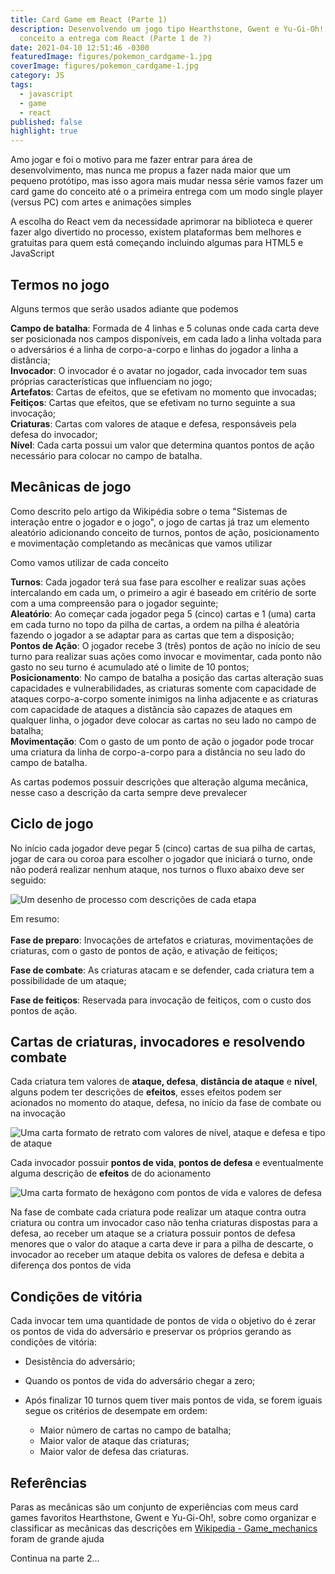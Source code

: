 ```yaml
---
title: Card Game em React (Parte 1)
description: Desenvolvendo um jogo tipo Hearthstone, Gwent e Yu-Gi-Oh! do
  conceito a entrega com React (Parte 1 de ?)
date: 2021-04-10 12:51:46 -0300
featuredImage: figures/pokemon_cardgame-1.jpg
coverImage: figures/pokemon_cardgame-1.jpg
category: JS
tags:
  - javascript
  - game
  - react
published: false
highlight: true
---
```

Amo jogar e foi o motivo para me fazer entrar para área de desenvolvimento, mas nunca me propus a fazer nada maior que um pequeno protótipo, mas isso agora mais mudar nessa série vamos fazer um card game do conceito até o a primeira entrega com um modo single player (versus PC) com artes e animações simples

A escolha do React vem da necessidade aprimorar na biblioteca e querer fazer algo divertido no processo, existem plataformas bem melhores e gratuitas para quem está começando incluindo algumas para HTML5 e JavaScript

## Termos no jogo

Alguns termos que serão usados adiante que podemos 

**Campo de batalha**: Formada de 4 linhas e 5 colunas onde cada carta deve ser posicionada nos campos disponíveis, em cada lado a linha voltada para o adversários é a linha de corpo-a-corpo e linhas do jogador a linha a distância;\
**Invocador**: O invocador é o avatar no jogador, cada invocador tem suas próprias características que influenciam no jogo;\
**Artefatos**: Cartas de efeitos, que se efetivam no momento que invocadas;\
**Feitiços**: Cartas que efeitos, que se efetivam no turno seguinte a sua invocação;\
**Criaturas**: Cartas com valores de ataque e defesa, responsáveis pela defesa do invocador;\
**Nível**: Cada carta possui um valor que determina quantos pontos de ação necessário para colocar no campo de batalha.

## Mecânicas de jogo

Como descrito pelo artigo da Wikipédia sobre o tema "Sistemas de interação entre o jogador e o jogo", o jogo de cartas já traz um elemento aleatório adicionando conceito de turnos, pontos de ação, posicionamento e movimentação completando as mecânicas que vamos utilizar

Como vamos utilizar de cada conceito

**Turnos**: Cada jogador terá sua fase para escolher e realizar suas ações intercalando em cada um, o primeiro a agir é baseado em critério de sorte com a uma compreensão para o jogador seguinte;\
**Aleatório**: Ao começar cada jogador pega 5 (cinco) cartas e 1 (uma) carta em cada turno no topo da pilha de cartas, a ordem na pilha é aleatória fazendo o jogador a se adaptar para as cartas que tem a disposição;\
**Pontos de Ação**: O jogador recebe 3 (três) pontos de ação no início de seu turno para realizar suas ações como invocar e movimentar, cada ponto não gasto no seu turno é acumulado até o limite de 10 pontos;\
**Posicionamento**: No campo de batalha a posição das cartas alteração suas capacidades e vulnerabilidades, as criaturas somente com capacidade de ataques corpo-a-corpo somente inimigos na linha adjacente e as criaturas com capacidade de ataques a distância são capazes de ataques em qualquer linha, o jogador deve colocar as cartas no seu lado no campo de batalha;\
**Movimentação**: Com o gasto de um ponto de ação o jogador pode trocar uma criatura da linha de corpo-a-corpo para a distância no seu lado do campo de batalha. 

As cartas podemos possuir descrições que alteração alguma mecânica, nesse caso a descrição da carta sempre deve prevalecer

## Ciclo de jogo

No início cada jogador deve pegar 5 (cinco) cartas de sua pilha de cartas, jogar de cara ou coroa para escolher o jogador que iniciará o turno, onde não poderá realizar nenhum ataque, nos turnos o fluxo abaixo deve ser seguido:

![Um desenho de processo com descrições de cada etapa](/figures/game_loop_1.png "Game Loop")

Em resumo:\
\
**Fase de preparo**: Invocações de artefatos e criaturas, movimentações de criaturas, com o gasto de pontos de ação, e ativação de feitiços;

**Fase de combate**: As criaturas atacam e se defender, cada criatura tem a possibilidade de um ataque;

**Fase de feitiços**: Reservada para invocação de feitiços, com o custo dos pontos de ação.

## Cartas de criaturas, invocadores e resolvendo combate

Cada criatura tem valores de **ataque, defesa**, **distância de ataque** e **nível**, alguns podem ter descrições de **efeitos**, esses efeitos podem ser acionados no momento do ataque, defesa, no início da fase de combate ou na invocação

![Uma carta formato de retrato com valores de nível, ataque e defesa e tipo de ataque](/figures/explicacao_card_criaturas.png "Exemplo de carta de criatura")

Cada invocador possuir **pontos de vida**, **pontos de defesa** e eventualmente alguma descrição de **efeitos** de do acionamento

![Uma carta formato de hexágono com pontos de vida e valores de defesa](/figures/explicacao_card_invocador.png "Exemplo de carta de invocador")

Na fase de combate cada criatura pode realizar um ataque contra outra criatura ou contra um invocador caso não tenha criaturas dispostas para a defesa, ao receber um ataque se a criatura possuir pontos de defesa menores que o valor do ataque a carta deve ir para a pilha de descarte, o invocador ao receber um ataque debita os valores de defesa e debita a diferença dos pontos de vida

## Condições de vitória

Cada invocar tem uma quantidade de pontos de vida o objetivo do é zerar os pontos de vida do adversário e preservar os próprios gerando as condições de vitória:

* Desistência do adversário;
* Quando os pontos de vida do adversário chegar a zero;
* Após finalizar 10 turnos quem tiver mais pontos de vida, se forem iguais segue os critérios de desempate em ordem:  

  * Maior número de cartas no campo de batalha; 
  * Maior valor de ataque das criaturas;
  * Maior valor de defesa das criaturas.

## Referências

Paras as mecânicas são um conjunto de experiências com meus card games favoritos Hearthstone, Gwent e Yu-Gi-Oh!, sobre como organizar e classificar as mecânicas das descrições em  [Wikipedia - Game_mechanics](https://en.wikipedia.org/wiki/Game_mechanics) foram de grande ajuda

Continua na parte 2...